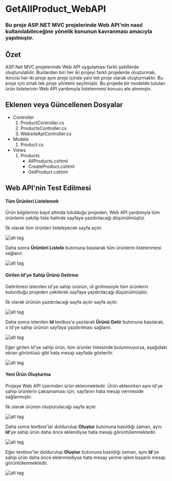 # GetAllProduct_WebAPI

<h3>Bu proje ASP.NET MVC projelerinde Web API'nin nasıl kullanılabileceğine yönelik konunun kavranması amacıyla yapılmıştır.</h3>

## Özet

ASP.Net MVC projelerinde Web API uygulaması farklı şekillerde oluşturulabilir. Bunlardan biri her iki projeyi farklı projelerde oluşturmak, ikincisi her iki proje aynı proje içinde yani tek proje olarak oluşturmaktır. Bu proje için ortak tek proje yöntemi seçilmiştir. Bu projede bir modelde tutulan ürün listelerinin Web API yardımıyla listelenmesi konusu ele alınmıştır.

## Eklenen veya Güncellenen Dosyalar

- Controller 
	1. ProductController.cs
	2. ProductsController.cs
	3. WebsiteApiController.cs
- Models
	1. Product.cs
- Views
	1. Products
		- AllProducts.cshtml
		- CreateProduct.cshtml
		- GetProduct.cshtml

## Web API'nin Test Edilmesi

#### Tüm Ürünleri Listelemek

Ürün bilgilerinin kayıt altında tutulduğu projeden, Web API yardımıyla tüm ürünlerin çekilip liste halinde sayfaya yazdırılacağı düşünülmüştür. 

İlk olarak tüm ürünleri listeleyecek sayfa açılır.

![alt tag](https://github.com/bsokat/GetAllProducts_WebAPI/blob/master/Source/GetAllProducts1.png)

Daha sonra **Ürünleri Listele** butonuna basılarak tüm ürünlerin listelenmesi sağlanır.

![alt tag](https://github.com/bsokat/GetAllProducts_WebAPI/blob/master/Source/GetAllProducts1.png)

#### Girilen Id'ye Sahip Ürünü Getirme

Getirilmesi istenilen id'ye sahip ürünün, id girilmesiyle tüm ürünlerin bulunduğu projeden çekilerek sayfaya yazdırılacağı düşünülmüştür.

İlk olarak ürünün yazdırılacağı sayfa açılır sayfa açılır.

![alt tag](https://github.com/bsokat/GetAllProducts_WebAPI/blob/master/Source/GetWithId1.png)

Daha sonra istenilen **Id** textbox'a yazılarak **Ürünü Getir** butonuna basılarak, o Id'ye sahip ürünün sayfaya yazdırılması sağlanır.

![alt tag](https://github.com/bsokat/GetAllProducts_WebAPI/blob/master/Source/GetWithId2.png)

Eğer girilen Id'ye sahip ürün, tüm ürünler listesinde bulunmuyorsa, aşağıdaki ekran görüntüsü gibi hata mesajı sayfada gösterilir.

![alt tag](https://github.com/bsokat/GetAllProducts_WebAPI/blob/master/Source/GetWithId4.png)

#### Yeni Ürün Oluşturma

Projeye Web API üzerinden ürün eklenmektedir. Ürün eklenirken aynı id'ye sahip ürünlerin çakışmaması için, sayfanın hata mesajı vermeside sağlanmıştır.

İlk olarak ürünün oluşturulacağı sayfa açılır.

![alt tag](https://github.com/bsokat/GetAllProducts_WebAPI/blob/master/Source/CreateProduct1.png)

Daha sonra textbox'lar doldurulup **Oluştur** butonuna basıldığı zaman, aynı **Id**'ye sahip ürün daha önce eklendiyse hata mesajı görüntülenmektedir.

![alt tag](https://github.com/bsokat/GetAllProducts_WebAPI/blob/master/Source/CreateProduct2.png)

Eğer textbox'lar doldurulup **Oluştur** butonuna basıldığı zaman, aynı **Id**'ye sahip ürün daha önce eklenmediyse hata mesajı yerine işlem başarılı mesajı görüntülenmektedir.

![alt tag](https://github.com/bsokat/GetAllProducts_WebAPI/blob/master/Source/CreateProduct3.png)